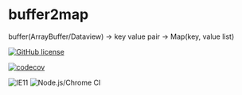 # buffer2map
buffer(ArrayBuffer/Dataview) -> key value pair -> Map(key, value list)

[![GitHub license](https://img.shields.io/github/license/takanoriyanagitani/buffer2map)](https://github.com/takanoriyanagitani/buffer2map/blob/master/LICENSE)

[![codecov](https://codecov.io/gh/takanoriyanagitani/buffer2map/branch/master/graph/badge.svg)](https://codecov.io/gh/takanoriyanagitani/buffer2map)

![IE11](https://github.com/takanoriyanagitani/buffer2map/workflows/IE11/badge.svg)
![Node.js/Chrome CI](https://github.com/takanoriyanagitani/buffer2map/workflows/Node.js/Chrome%20CI/badge.svg)
